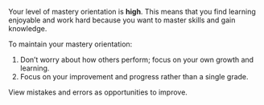 Your level of mastery orientation is **high**. This means that you find learning enjoyable and work hard because you want to master skills and gain knowledge. 

To maintain your mastery orientation: 

1.	Don’t worry about how others perform; focus on your own growth and learning. 
2.	Focus on your improvement and progress rather than a single grade.

View mistakes and errors as opportunities to improve.

